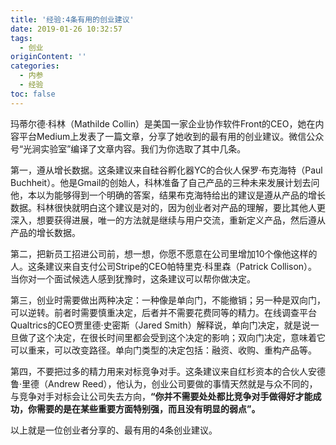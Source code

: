 ```yaml
---
title: '经验:4条有用的创业建议'
date: 2019-01-26 10:32:57
tags:
  - 创业
originContent: ''
categories:
  - 内参
  - 经验
toc: false
---
```


玛蒂尔德·科林（Mathilde Collin）是美国一家企业协作软件Front的CEO，她在内容平台Medium上发表了一篇文章，分享了她收到的最有用的创业建议。微信公众号“光涧实验室”编译了文章内容。我们为你选取了其中几条。

第一，遵从增长数据。这条建议来自硅谷孵化器YC的合伙人保罗·布克海特（Paul Buchheit）。他是Gmail的创始人，科林准备了自己产品的三种未来发展计划去问他，本以为能够得到一个明确的答案，结果布克海特给出的建议是遵从产品的增长数据。科林很快就明白这个建议是对的，因为创业者对产品的理解，要比其他人更深入，想要获得进展，唯一的方法就是继续与用户交流，重新定义产品，然后遵从产品的增长数据。

第二，把新员工招进公司前，想一想，你愿不愿意在公司里增加10个像他这样的人。这条建议来自支付公司Stripe的CEO帕特里克·科里森（Patrick Collison）。当你对一个面试候选人感到犹豫时，这条建议可以帮你做决定。

第三，创业时需要做出两种决定：一种像是单向门，不能撤销；另一种是双向门，可以逆转。前者时需要慎重决定，后者并不需要花费同等的精力。在线调查平台Qualtrics的CEO贾里德·史密斯（Jared Smith）解释说，单向门决定，就是说一旦做了这个决定，在很长时间里都会受到这个决定的影响；双向门决定，意味着它可以重来，可以改变路径。单向门类型的决定包括：融资、收购、重构产品等。

第四，不要把过多的精力用来对标竞争对手。这条建议来自红杉资本的合伙人安德鲁·里德（Andrew Reed），他认为，创业公司要做的事情天然就是与众不同的，与竞争对手对标会让公司失去方向，**“你并不需要处处都比竞争对手做得好才能成功，你需要的是在某些重要方面特别强，而且没有明显的弱点”。**

以上就是一位创业者分享的、最有用的4条创业建议。